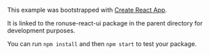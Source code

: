 This example was bootstrapped with [Create React App](https://github.com/facebook/create-react-app).

It is linked to the ronuse-react-ui package in the parent directory for development purposes.

You can run `npm install` and then `npm start` to test your package.
